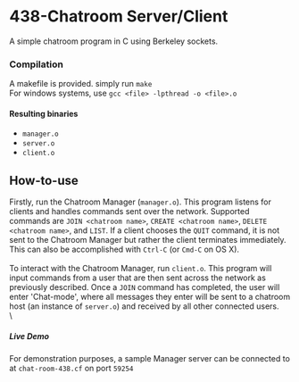 438-Chatroom Server/Client
======
A simple chatroom program in C using Berkeley sockets.

### Compilation
A makefile is provided. simply run `make`\
For windows systems, use `gcc <file> -lpthread -o <file>.o`
#### Resulting binaries
* `manager.o`
* `server.o`
* `client.o`

## How-to-use
Firstly, run the Chatroom Manager (`manager.o`). This program listens for clients and handles commands sent over the network. Supported commands are `JOIN <chatroom name>`, `CREATE <chatroom name>`, `DELETE <chatroom name>`, and `LIST`.  If a client chooses the `QUIT` command, it is not sent to the Chatroom Manager but rather the client terminates immediately.  This can also be accomplished with `Ctrl-C` (or `Cmd-C` on OS X).\
\
To interact with the Chatroom Manager, run `client.o`.  This program will input commands from a user that are then sent across the network as previously described.  Once a `JOIN` command has completed, the user will enter 'Chat-mode', where all messages they enter will be sent to a chatroom host (an instance of `server.o`) and received by all other connected users.
\
\
##### Live Demo
For demonstration purposes, a sample Manager server can be connected to at `chat-room-438.cf` on port `59254`
